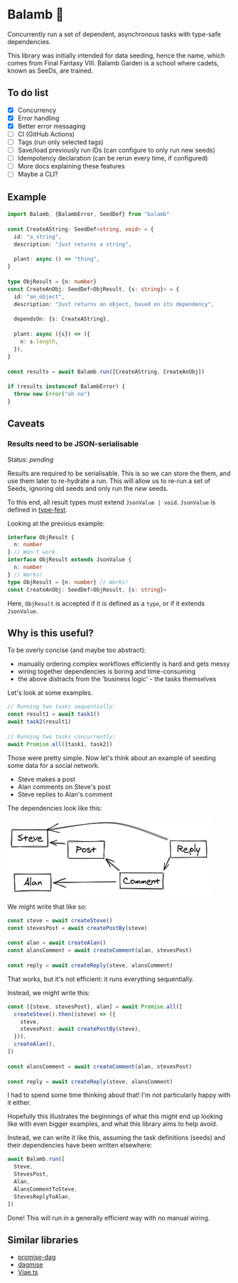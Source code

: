 # Balamb 🌱

Concurrently run a set of dependent, asynchronous tasks with type-safe dependencies.

This library was initially intended for data seeding, hence the name, which comes from Final Fantasy VIII. Balamb Garden is a school where cadets, known as SeeDs, are trained.

## To do list

- [x] Concurrency
- [x] Error handling
- [x] Better error messaging
- [ ] CI (GitHub Actions)
- [ ] Tags (run only selected tags)
- [ ] Save/load previously run IDs (can configure to only run new seeds)
- [ ] Idempotency declaration (can be rerun every time, if configured)
- [ ] More docs explaining these features
- [ ] Maybe a CLI?

## Example

```typescript
import Balamb, {BalambError, SeedDef} from "balamb"

const CreateAString: SeedDef<string, void> = {
  id: "a_string",
  description: "Just returns a string",

  plant: async () => "thing",
}

type ObjResult = {n: number}
const CreateAnObj: SeedDef<ObjResult, {s: string}> = {
  id: "an_object",
  description: "Just returns an object, based on its dependency",

  dependsOn: {s: CreateAString},

  plant: async ({s}) => ({
    n: s.length,
  }),
}

const results = await Balamb.run([CreateAString, CreateAnObj])

if (results instanceof BalambError) {
  throw new Error("oh no")
}
```

## Caveats

### Results need to be JSON-serialisable

Status: _pending_

Results are required to be serialisable. This is so we can store the them, and use them later to re-hydrate a run. This will allow us to re-run a set of Seeds, ignoring old seeds and only run the _new_ seeds.

To this end, all result types must extend `JsonValue | void`. `JsonValue` is defined in [type-fest](https://github.com/sindresorhus/type-fest).

Looking at the previous example:

```ts
interface ObjResult {
  n: number
} // Won't work
interface ObjResult extends JsonValue {
  n: number
} // Works!
type ObjResult = {n: number} // Works!
const CreateAnObj: SeedDef<ObjResult, {s: string}>
```

Here, `ObjResult` is accepted if it is defined as a `type`, or if it extends `JsonValue`.

## Why is this useful?

To be overly concise (and maybe too abstract):

- manually ordering complex workflows efficiently is hard and gets messy
- wiring together dependencies is boring and time-consuming
- the above distracts from the 'business logic' - the tasks themselves

Let's look at some examples.

```typescript
// Running two tasks sequentially:
const result1 = await task1()
await task2(result1)

// Running two tasks concurrently:
await Promise.all([task1, task2])
```

Those were pretty simple. Now let's think about an example of seeding some data for a social network.

- Steve makes a post
- Alan comments on Steve's post
- Steve replies to Alan's comment

The dependencies look like this:

![Social data seeding example](./docs/social-data-seeding-example.png)

We might write that like so:

```typescript
const steve = await createSteve()
const stevesPost = await createPostBy(steve)

const alan = await createAlan()
const alansComment = await createComment(alan, stevesPost)

const reply = await createReply(steve, alansComment)
```

That works, but it's not efficient: it runs everything sequentially.

Instead, we might write this:

```typescript
const [{steve, stevesPost}, alan] = await Promise.all([
  createSteve().then((steve) => ({
    steve,
    stevesPost: await createPostBy(steve),
  })),
  createAlan(),
])

const alansComment = await createComment(alan, stevesPost)

const reply = await createReply(steve, alansComment)
```

I had to spend some time thinking about that! I'm not particularly happy with it either.

Hopefully this illustrates the beginnings of what this might end up looking like with even bigger examples, and what this library aims to help avoid.

Instead, we can write it like this, assuming the task definitions (seeds) and their dependencies have been written elsewhere:

```typescript
await Balamb.run([
  Steve,
  StevesPost,
  Alan,
  AlansCommentToSteve,
  StevesReplyToAlan,
])
```

Done! This will run in a generally efficient way with no manual wiring.

## Similar libraries

- [promise-dag](https://github.com/vvvvalvalval/promise-dag)
- [dagmise](https://github.com/SidBala/dagmise)
- [Viae.ts](https://github.com/alephnan/viae.ts)
